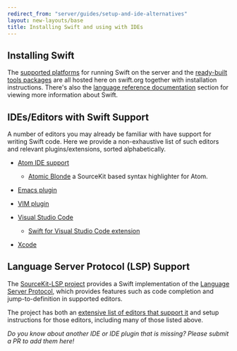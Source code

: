 ```yaml
---
redirect_from: "server/guides/setup-and-ide-alternatives"
layout: new-layouts/base
title: Installing Swift and using with IDEs
---
```


## Installing Swift

The [supported platforms](/platform-support/) for running Swift on the server and the [ready-built tools packages](/download/) are all hosted here on swift.org together with installation instructions. There's also the [language reference documentation](/documentation/) section for viewing more information about Swift.

## IDEs/Editors with Swift Support

A number of editors you may already be familiar with have support for writing Swift code. Here we provide a non-exhaustive list of such editors and relevant plugins/extensions, sorted alphabetically.

* [Atom IDE support](https://atom.io/packages/ide-swift)
    * [Atomic Blonde](https://atom.io/packages/atomic-blonde) a SourceKit based syntax highlighter for Atom.

* [Emacs plugin](https://github.com/swift-emacs/swift-mode)

* [VIM plugin](https://github.com/keith/swift.vim)

* [Visual Studio Code](https://code.visualstudio.com)
    * [Swift for Visual Studio Code extension](https://marketplace.visualstudio.com/items?itemName=sswg.swift-lang)

* [Xcode](https://developer.apple.com/xcode/ide/)

## Language Server Protocol (LSP) Support

The [SourceKit-LSP project](https://github.com/swiftlang/sourcekit-lsp) provides a Swift implementation of the [Language Server Protocol](https://microsoft.github.io/language-server-protocol/), which provides features such as code completion and jump-to-definition in supported editors.

The project has both an [extensive list of editors that support it](https://github.com/swiftlang/sourcekit-lsp/tree/main/Editors) and setup instructions for those editors, including many of those listed above.

_Do you know about another IDE or IDE plugin that is missing? Please submit a PR to add them here!_
